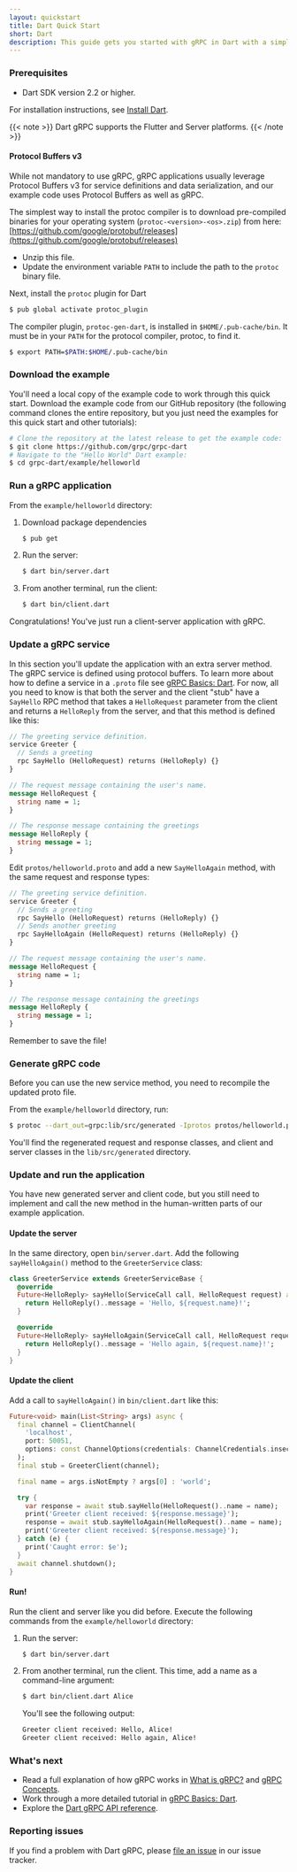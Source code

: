 ```yaml
---
layout: quickstart
title: Dart Quick Start
short: Dart
description: This guide gets you started with gRPC in Dart with a simple working example.
---
```


### Prerequisites

- Dart SDK version 2.2 or higher.

For installation instructions, see [Install Dart](https://dart.dev/install).

{{< note >}}
Dart gRPC supports the Flutter and Server platforms.
{{< /note >}}

#### Protocol Buffers v3

While not mandatory to use gRPC, gRPC applications usually leverage Protocol
Buffers v3 for service definitions and data serialization, and our example code
uses Protocol Buffers as well as gRPC.

The simplest way to install the protoc compiler is to download pre-compiled
binaries for your operating system (`protoc-<version>-<os>.zip`) from here:
[https://github.com/google/protobuf/releases](https://github.com/google/protobuf/releases)

  * Unzip this file.
  * Update the environment variable `PATH` to include the path to the `protoc`
    binary file.

Next, install the `protoc` plugin for Dart

```sh
$ pub global activate protoc_plugin
```

The compiler plugin, `protoc-gen-dart`, is installed in `$HOME/.pub-cache/bin`.
It must be in your `PATH` for the protocol compiler, protoc, to find it.

```sh
$ export PATH=$PATH:$HOME/.pub-cache/bin
```

### Download the example

You'll need a local copy of the example code to work through this quick start.
Download the example code from our GitHub repository (the following command
clones the entire repository, but you just need the examples for this quick start
and other tutorials):

```sh
# Clone the repository at the latest release to get the example code:
$ git clone https://github.com/grpc/grpc-dart
# Navigate to the "Hello World" Dart example:
$ cd grpc-dart/example/helloworld
```

### Run a gRPC application

From the `example/helloworld` directory:

 1. Download package dependencies

    ```sh
    $ pub get
    ```

 2. Run the server:

    ```sh
    $ dart bin/server.dart
    ```

 3. From another terminal, run the client:

    ```sh
    $ dart bin/client.dart
    ```

Congratulations! You've just run a client-server application with gRPC.

### Update a gRPC service

In this section you'll update the application with an extra server method.
The gRPC service is defined using protocol buffers.
To learn more about how to define a service in a `.proto`
file see [gRPC Basics: Dart](/docs/tutorials/basic/dart/).
For now, all you need to know is that both the
server and the client "stub" have a `SayHello` RPC method that takes a
`HelloRequest` parameter from the client and returns a `HelloReply` from the
server, and that this method is defined like this:


```protobuf
// The greeting service definition.
service Greeter {
  // Sends a greeting
  rpc SayHello (HelloRequest) returns (HelloReply) {}
}

// The request message containing the user's name.
message HelloRequest {
  string name = 1;
}

// The response message containing the greetings
message HelloReply {
  string message = 1;
}
```

Edit `protos/helloworld.proto` and add a new `SayHelloAgain` method, with the
same request and response types:

```protobuf
// The greeting service definition.
service Greeter {
  // Sends a greeting
  rpc SayHello (HelloRequest) returns (HelloReply) {}
  // Sends another greeting
  rpc SayHelloAgain (HelloRequest) returns (HelloReply) {}
}

// The request message containing the user's name.
message HelloRequest {
  string name = 1;
}

// The response message containing the greetings
message HelloReply {
  string message = 1;
}
```

Remember to save the file!

### Generate gRPC code

Before you can use the new service method, you need to recompile the updated
proto file.

From the `example/helloworld` directory, run:

```sh
$ protoc --dart_out=grpc:lib/src/generated -Iprotos protos/helloworld.proto
```

You'll find the regenerated request and response classes, and client and server
classes in the `lib/src/generated` directory.

### Update and run the application

You have new generated server and client code, but you still need to implement
and call the new method in the human-written parts of our example application.

#### Update the server

In the same directory, open `bin/server.dart`. Add the following
`sayHelloAgain()` method to the `GreeterService` class:

```dart
class GreeterService extends GreeterServiceBase {
  @override
  Future<HelloReply> sayHello(ServiceCall call, HelloRequest request) async {
    return HelloReply()..message = 'Hello, ${request.name}!';
  }

  @override
  Future<HelloReply> sayHelloAgain(ServiceCall call, HelloRequest request) async {
    return HelloReply()..message = 'Hello again, ${request.name}!';
  }
}
```

#### Update the client

Add a call to `sayHelloAgain()` in `bin/client.dart` like this:

```dart
Future<void> main(List<String> args) async {
  final channel = ClientChannel(
    'localhost',
    port: 50051,
    options: const ChannelOptions(credentials: ChannelCredentials.insecure()),
  );
  final stub = GreeterClient(channel);

  final name = args.isNotEmpty ? args[0] : 'world';

  try {
    var response = await stub.sayHello(HelloRequest()..name = name);
    print('Greeter client received: ${response.message}');
    response = await stub.sayHelloAgain(HelloRequest()..name = name);
    print('Greeter client received: ${response.message}');
  } catch (e) {
    print('Caught error: $e');
  }
  await channel.shutdown();
}
```

#### Run!

Run the client and server like you did before. Execute the following commands
from the `example/helloworld` directory:

 1. Run the server:

    ```sh
    $ dart bin/server.dart
    ```

 2. From another terminal, run the client. This time, add a name as a command-line
    argument:

    ```sh
    $ dart bin/client.dart Alice
    ```

    You'll see the following output:

    ```sh
    Greeter client received: Hello, Alice!
    Greeter client received: Hello again, Alice!
    ```

### What's next

- Read a full explanation of how gRPC works in [What is gRPC?](/docs/guides/)
  and [gRPC Concepts](/docs/guides/concepts/).
- Work through a more detailed tutorial in [gRPC Basics: Dart](/docs/tutorials/basic/dart/).
- Explore the [Dart gRPC API reference][].

[Dart gRPC API reference]: https://pub.dev/documentation/grpc

### Reporting issues

If you find a problem with Dart gRPC, please [file an issue][new issue]
in our issue tracker.

[new issue]: https://github.com/grpc/grpc-dart/issues/new
